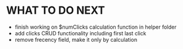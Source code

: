 # WHAT TO DO NEXT

- finish working on $numClicks calculation function in helper folder
- add clicks CRUD functionality including first last click
- remove frecency field, make it only by calculation 
